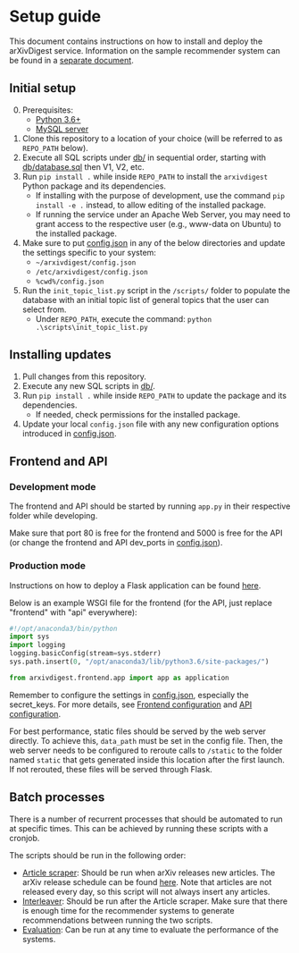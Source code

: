# Setup guide

This document contains instructions on how to install and deploy the arXivDigest service.  Information on the sample recommender system can be found in a [separate document](sample/).


## Initial setup

  0. Prerequisites:
      * [Python 3.6+](https://www.python.org/downloads/)
      * [MySQL server](https://www.mysql.com/)
  1. Clone this repository to a location of your choice (will be referred to as `REPO_PATH` below).
  2. Execute all SQL scripts under [db/](db/) in sequential order, starting with [db/database.sql](db/database.sql) then V1, V2, etc.
  3. Run `pip install .` while inside `REPO_PATH` to install the `arxivdigest` Python package and its dependencies.
      * If installing with the purpose of development, use the command `pip install -e .` instead, to allow editing of the installed package.
      * If running the service under an Apache Web Server, you may need to grant access to the respective user (e.g., www-data on Ubuntu) to the installed package.
  4. Make sure to put [config.json](/config.json) in any of the below directories and update the settings specific to your system:
      * `~/arxivdigest/config.json`
      * `/etc/arxivdigest/config.json`
      * `%cwd%/config.json`
  5. Run the `init_topic_list.py` script in the `/scripts/` folder to populate the database with an initial topic list of general topics that the user can select from.
      * Under `REPO_PATH`, execute the command: `python .\scripts\init_topic_list.py`


## Installing updates

  1. Pull changes from this repository.
  2. Execute any new SQL scripts in [db/](db/).
  3. Run `pip install .` while inside `REPO_PATH` to update the package and its dependencies.
      * If needed, check permissions for the installed package.
  4. Update your local `config.json` file with any new configuration options introduced in [config.json](/config.json).


## Frontend and API

### Development mode

The frontend and API should be started by running `app.py` in their respective folder while developing.

Make sure that port 80 is free for the frontend and 5000 is free for the API (or change the frontend and API dev_ports in [config.json](/config.json)).


### Production mode

Instructions on how to deploy a Flask application can be found [here](http://flask.pocoo.org/docs/0.12/deploying/).

Below is an example WSGI file for the frontend (for the API, just replace "frontend" with "api" everywhere):

```py
#!/opt/anaconda3/bin/python
import sys
import logging
logging.basicConfig(stream=sys.stderr)
sys.path.insert(0, "/opt/anaconda3/lib/python3.6/site-packages/")

from arxivdigest.frontend.app import app as application
```

Remember to configure the settings in [config.json](config.json), especially the secret_keys. For more details, see [Frontend configuration](arxivdigest/frontend/README.md#configurations) and [API configuration](arxivdigest/api/README.md#configurations).

For best performance, static files should be served by the web server directly. To achieve this, `data_path` must be set in the config file. Then, the web server needs to be configured to reroute calls to `/static` to the folder named `static` that gets generated inside this location after the first launch. If not rerouted, these files will be served through Flask.


## Batch processes

There is a number of recurrent processes that should be automated to run at specific times.  This can be achieved by running these scripts with a cronjob.

The scripts should be run in the following order:

  * [Article scraper](scraper/): Should be run when arXiv releases new articles. The arXiv release schedule can be found [here](https://arxiv.org/help/submit#availability).  Note that articles are not released every day, so this script will not always insert any articles.
  * [Interleaver](interleave/): Should be run after the Article scraper.  Make sure that there is enough time for the recommender systems to generate recommendations between running the two scripts.
  * [Evaluation](scripts/evaluation.py): Can be run at any time to evaluate the performance of the systems.
